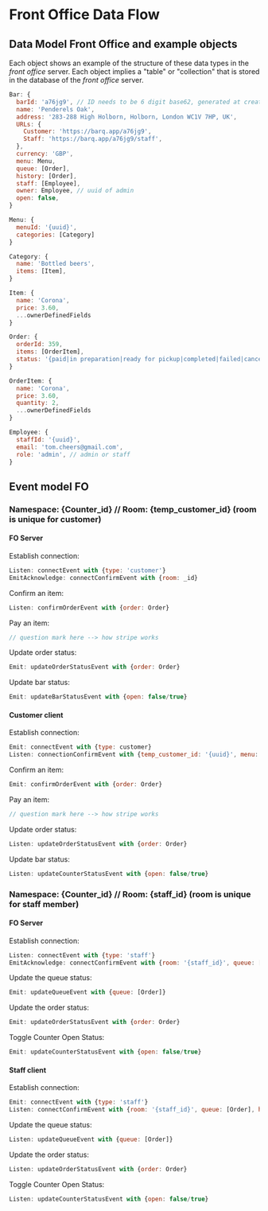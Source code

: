 # Front Office Data Flow
## Data Model Front Office and example objects
Each object shows an example of the structure of these data types in the *front office* server.
Each object implies a "table" or "collection" that is stored in the database of the *front office* server.

```js
Bar: {
  barId: 'a76jg9', // ID needs to be 6 digit base62, generated at creation time, so overwrite mongo default ID!
  name: 'Penderels Oak',
  address: '283-288 High Holborn, Holborn, London WC1V 7HP, UK',
  URLs: {
    Customer: 'https://barq.app/a76jg9',
    Staff: 'https://barq.app/a76jg9/staff',
  },
  currency: 'GBP',
  menu: Menu,
  queue: [Order],
  history: [Order],
  staff: [Employee],
  owner: Employee, // uuid of admin
  open: false,
}

Menu: {
  menuId: '{uuid}',
  categories: [Category]
}

Category: {
  name: 'Bottled beers',
  items: [Item],
}

Item: {
  name: 'Corona',
  price: 3.60,
  ...ownerDefinedFields
}

Order: {
  orderId: 359,
  items: [OrderItem],
  status: '{paid|in preparation|ready for pickup|completed|failed|cancelled}', // only last 3 in history
}

OrderItem: {
  name: 'Corona',
  price: 3.60,
  quantity: 2,
  ...ownerDefinedFields
}

Employee: {
  staffId: '{uuid}',
  email: 'tom.cheers@gmail.com',
  role: 'admin', // admin or staff
}
```

## Event model FO
### Namespace: {Counter_id} // Room: {temp_customer_id} (room is unique for customer)
#### FO Server
Establish connection:

```js
Listen: connectEvent with {type: 'customer'}
EmitAcknowledge: connectConfirmEvent with {room: _id}
```

Confirm an item:

```js
Listen: confirmOrderEvent with {order: Order}
```

Pay an item:

```js
// question mark here --> how stripe works
```

Update order status:

```js
Emit: updateOrderStatusEvent with {order: Order}
```

Update bar status:

```js
Emit: updateBarStatusEvent with {open: false/true}
```

#### Customer client
Establish connection:

```js
Emit: connectEvent with {type: customer}
Listen: connectionConfirmEvent with {temp_customer_id: '{uuid}', menu: Menu, open: true}
```

Confirm an item:

```js
Emit: confirmOrderEvent with {order: Order}
```

Pay an item:

```js
// question mark here --> how stripe works
```

Update order status:

```js
Listen: updateOrderStatusEvent with {order: Order}
```

Update bar status:

```js
Listen: updateCounterStatusEvent with {open: false/true}
```

### Namespace: {Counter_id} // Room: {staff_id} (room is unique for staff member)
#### FO Server
Establish connection:

```js
Listen: connectEvent with {type: 'staff'}
EmitAcknowledge: connectConfirmEvent with {room: '{staff_id}', queue: [Order], history: [Order], open: false}
```

Update the queue status:

```js
Emit: updateQueueEvent with {queue: [Order]}
```

Update the order status:

```js
Emit: updateOrderStatusEvent with {order: Order}
```

Toggle Counter Open Status:

```js
Emit: updateCounterStatusEvent with {open: false/true}
```

#### Staff client
Establish connection:

```js
Emit: connectEvent with {type: 'staff'}
Listen: connectConfirmEvent with {room: '{staff_id}', queue: [Order], history: [Order], open: false}
```

Update the queue status:

```js
Listen: updateQueueEvent with {queue: [Order]}
```

Update the order status:

```js
Listen: updateOrderStatusEvent with {order: Order}
```

Toggle Counter Open Status:

```js
Listen: updateCounterStatusEvent with {open: false/true}
```

